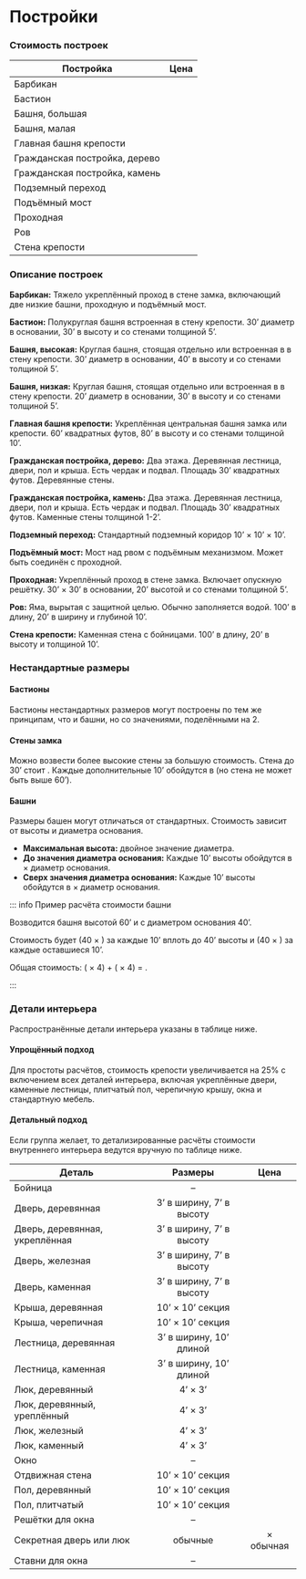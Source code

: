 # Постройки

### Стоимость построек

| Постройка                     |              Цена |
| ----------------------------- | ----------------: |
| Барбикан                      | <Coin :v=37000 /> |
| Бастион                       |  <Coin :v=9000 /> |
| Башня, большая                | <Coin :v=30000 /> |
| Башня, малая                  | <Coin :v=15000 /> |
| Главная башня крепости        | <Coin :v=75000 /> |
| Гражданская постройка, дерево |  <Coin :v=1500 /> |
| Гражданская постройка, камень |  <Coin :v=3000 /> |
| Подземный переход             |   <Coin :v=500 /> |
| Подъёмный мост                |   <Coin :v=500 /> |
| Проходная                     |  <Coin :v=6500 /> |
| Ров                           |   <Coin :v=400 /> |
| Стена крепости                |  <Coin :v=5000 /> |

### Описание построек

**Барбикан:** Тяжело укреплённый проход в стене замка, включающий две низкие башни, проходную и подъёмный мост.

**Бастион:** Полукруглая башня встроенная в стену крепости. 30’ диаметр в основании, 30’ в высоту и со стенами толщиной 5’.

**Башня, высокая:** Круглая башня, стоящая отдельно или встроенная в в стену крепости. 30’ диаметр в основании, 40’ в высоту и со стенами толщиной 5’.

**Башня, низкая:** Круглая башня, стоящая отдельно или встроенная в в стену крепости. 20’ диаметр в основании, 30’ в высоту и со стенами толщиной 5’.

**Главная башня крепости:** Укреплённая центральная башня замка или крепости. 60’ квадратных футов, 80’ в высоту и со стенами толщиной 10’.

**Гражданская постройка, дерево:** Два этажа. Деревянная лестница, двери, пол и крыша. Есть чердак и подвал. Площадь 30’ квадратных футов. Деревянные стены.

**Гражданская постройка, камень:** Два этажа. Деревянная лестница, двери, пол и крыша. Есть чердак и подвал. Площадь 30’ квадратных футов. Каменные стены толщиной 1-2’.

**Подземный переход:** Стандартный подземный коридор 10’ × 10’ × 10’.

**Подъёмный мост:** Мост над рвом с подъёмным механизмом. Может быть соединён с проходной.

**Проходная:** Укреплённый проход в стене замка. Включает опускную решётку. 30’ × 30’ в основании, 20’ высотой и со стенами толщиной 5’.

**Ров:** Яма, вырытая с защитной целью. Обычно заполняется водой. 100’ в длину, 20’ в ширину и глубиной 10’.

**Стена крепости:** Каменная стена с бойницами. 100’ в длину, 20’ в высоту и толщиной 10’.

### Нестандартные размеры

#### Бастионы

Бастионы нестандартных размеров могут построены по тем же принципам, что и башни, но со значениями, поделёнными на 2.

#### Стены замка

Можно возвести более высокие стены за большую стоимость. Стена до 30’ стоит <Coin :v=7500 />. Каждые дополнительные 10’ обойдутся в <Coin :v=5000 /> (но стена не может быть выше 60’).

#### Башни

Размеры башен могут отличаться от стандартных. Стоимость зависит от высоты и диаметра основания.

-   **Максимальная высота:** двойное значение диаметра.
-   **До значения диаметра основания:** Каждые 10’ высоты обойдутся в <Coin :v=200 /> × диаметр основания.
-   **Сверх значения диаметра основания:** Каждые 10’ высоты обойдутся в <Coin :v=400 /> × диаметр основания.

::: info Пример расчёта стоимости башни

Возводится башня высотой 60’ и с диаметром основания 40’.

Стоимость будет <Coin :v=8000 /> (40 × <Coin :v=200 />) за каждые 10’ вплоть до 40’ высоты и <Coin :v=16000 /> (40 × <Coin :v=400 />) за каждые оставшиеся 10’.

Общая стоимость: (<Coin :v=8000 /> × 4) + (<Coin :v=16000 /> × 4) = <Coin :v=64000 />.

:::

### Детали интерьера

Распространённые детали интерьера указаны в таблице ниже.

#### Упрощённый подход

Для простоты расчётов, стоимость крепости увеличивается на 25% с включением всех деталей интерьера, включая укреплённые двери, каменные лестницы, плитчатый пол, черепичную крышу, окна и стандартную мебель.

#### Детальный подход

Если группа желает, то детализированные расчёты стоимости внутреннего интерьера ведутся вручную по таблице ниже.

| Деталь                         |         Размеры          |          Цена           |
| ------------------------------ | :----------------------: | :---------------------: |
| Бойница                        |            –             |     <Coin :v=10 />      |
| Дверь, деревянная              | 3’ в ширину, 7’ в высоту |     <Coin :v=10 />      |
| Дверь, деревянная, укреплённая | 3’ в ширину, 7’ в высоту |     <Coin :v=20 />      |
| Дверь, железная                | 3’ в ширину, 7’ в высоту |     <Coin :v=50 />      |
| Дверь, каменная                | 3’ в ширину, 7’ в высоту |     <Coin :v=50 />      |
| Крыша, деревянная              |     10’ × 10’ секция     |     <Coin :v=40 />      |
| Крыша, черепичная              |     10’ × 10’ секция     |     <Coin :v=100 />     |
| Лестница, деревянная           | 3’ в ширину, 10’ длиной  |     <Coin :v=20 />      |
| Лестница, каменная             | 3’ в ширину, 10’ длиной  |     <Coin :v=60 />      |
| Люк, деревянный                |         4’ × 3’          |     <Coin :v=20 />      |
| Люк, деревянный, уреплённый    |         4’ × 3’          |     <Coin :v=40 />      |
| Люк, железный                  |         4’ × 3’          |     <Coin :v=120 />     |
| Люк, каменный                  |         4’ × 3’          |     <Coin :v=120 />     |
| Окно                           |            –             |     <Coin :v=10 />      |
| Отдвижная стена                |     10’ × 10’ секция     |    <Coin :v=1000 />     |
| Пол, деревянный                |     10’ × 10’ секция     |     <Coin :v=40 />      |
| Пол, плитчатый                 |     10’ × 10’ секция     |     <Coin :v=100 />     |
| Решётки для окна               |            –             |     <Coin :v=10 />      |
| Секретная дверь или люк        |         обычные          | <Coin :v=5 /> × обычная |
| Ставни для окна                |            –             |      <Coin :v=5 />      |
